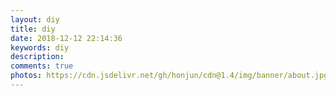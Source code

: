 ```yaml
---
layout: diy
title: diy
date: 2018-12-12 22:14:36
keywords: diy
description: 
comments: true
photos: https://cdn.jsdelivr.net/gh/honjun/cdn@1.4/img/banner/about.jpg
---
```

